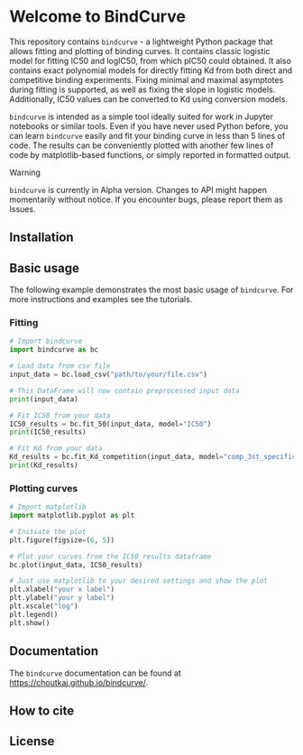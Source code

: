 # Welcome to BindCurve
This repository contains `bindcurve` - a lightweight Python package that allows fitting and plotting of binding curves. It contains classic logistic model for fitting IC50 and logIC50, from which pIC50 could obtained. It also contains exact polynomial models for directly fitting Kd from both direct and competitive binding experiments. Fixing minimal and maximal asymptotes during fitting is supported, as well as fixing the slope in logistic models. Additionally, IC50 values can be converted to Kd using conversion models.

`bindcurve` is intended as a simple tool ideally suited for work in Jupyter notebooks or similar tools. Even if you have never used Python before, you can learn `bindcurve` easily and fit your binding curve in less than 5 lines of code. The results can be conveniently plotted with another few lines of code by matplotlib-based functions, or simply reported in formatted output.

> [!WARNING]
> `bindcurve` is currently in Alpha version. Changes to API might happen momentarily without notice. If you encounter bugs, please report them as Issues. 


## Installation


## Basic usage
The following example demonstrates the most basic usage of `bindcurve`. For more instructions and examples see the tutorials.

### Fitting
```python
# Import bindcurve
import bindcurve as bc

# Load data from csv file
input_data = bc.load_csv("path/to/your/file.csv")

# This DataFrame will now contain preprocessed input data
print(input_data)

# Fit IC50 from your data
IC50_results = bc.fit_50(input_data, model="IC50")
print(IC50_results)

# Fit Kd from your data
Kd_results = bc.fit_Kd_competition(input_data, model="comp_3st_specific", RT=0.05, LsT=0.005, Kds=0.0245)
print(Kd_results)
```
### Plotting curves
```python
# Import matplotlib
import matplotlib.pyplot as plt

# Initiate the plot
plt.figure(figsize=(6, 5))

# Plot your curves from the IC50_results dataframe
bc.plot(input_data, IC50_results)

# Just use matplotlib to your desired settings and show the plot 
plt.xlabel("your x label")
plt.ylabel("your y label")
plt.xscale("log")
plt.legend()
plt.show()
```


## Documentation
The `bindcurve` documentation can be found at https://choutkaj.github.io/bindcurve/.


## How to cite

## License

